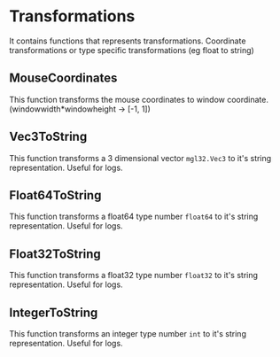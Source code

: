 # Transformations

It contains functions that represents transformations. Coordinate transformations or type specific transformations (eg float to string)

## MouseCoordinates

This function transforms the mouse coordinates to window coordinate. (windowwidth\*windowheight -> [-1, 1])

## Vec3ToString

This function transforms a 3 dimensional vector `mgl32.Vec3` to it's string representation. Useful for logs.

## Float64ToString

This function transforms a float64 type number `float64` to it's string representation. Useful for logs.

## Float32ToString

This function transforms a float32 type number `float32` to it's string representation. Useful for logs.

## IntegerToString

This function transforms an integer type number `int` to it's string representation. Useful for logs.
